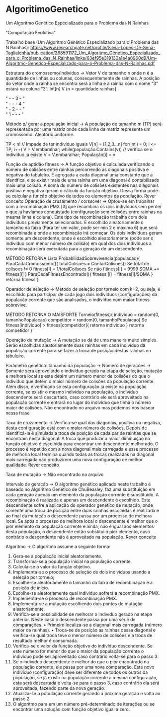 # AlgoritimoGenetico
Um Algoritmo Genético Especializado para o Problema das N Rainhas

“Computação Evolutiva”

Trabalho base (Um Algoritmo Genético Especializado para o Problema das N Rainhas):
https://www.researchgate.net/profile/Silvia-Lopes-De-Sena-Taglialenha/publication/368591172_Um_Algoritmo_Genetico_Especializado_para_o_Problema_das_N_Rainhas/links/63ef95e319130a1a4a8960d9/Um-Algoritmo-Genetico-Especializado-para-o-Problema-das-N-Rainhas.pdf

Estrutura do cromossomo/Individuo -> Vetor V de tamanho n onde n é a quantidade de linhas ou colunas, consequentemente de rainhas. A posição do vetor onde a rainha se encontra será a linha e a rainha com o nome “3” estará na coluna “3”. Int[n] V (n = quantidade rainhas]

" -	-	3	- "<br>
" -	-	-	4 "<br>
" -	2	-	- "<br>
" 1	-	-	- "

Método p/ gerar a população inicial -> A população de tamanho m (TP) será representada por uma matriz onde cada linha da matriz representa um cromossomo. Aleatório uniforme. 

TP < n! // Impede de ter indivíduo iguais
V[n] = [1,2,3...n] 
for(int i = 0; i <= TP; i++)
  V = V.embaralhar;
  while(população.Contains(v)) // verifica se o indivíduo já existe 
    V = V.embaralhar;
  População[i] = v

Função de aptidão fitness -> A função objetivo é calculada verificando o número de colisões entre rainhas percorrendo as diagonais positiva e negativa do tabuleiro. É agregada a cada diagonal uma constante que a identifica, e se existir mais de uma rainha em uma diagonal é contabilizado mais uma colisão. A soma do número de colisões existentes nas diagonais positiva e negativa geram o cálculo da função objetivo. Dessa forma pode-se calcular a função objetivo de todos os elementos da população. Rever conceito 
Operação de cruzamento / corssover -> Optou-se em trabalhar com a recombinação PMX [3] que recombina os dois indivíduos sem perder o que já havíamos conquistado (configuração sem colisões entre rainhas na mesma linha e coluna). Este tipo de recombinação trabalha com dois indivíduos previamente selecionados. É escolhido aleatoriamente o tamanho da faixa (Para ter um valor, pode ser min 2 e máximo 6) que será recombinada e onde a recombinação irá começar. Os dois indivíduos geram somente um descendente, onde é escolhido aleatoriamente (pode ser o indivíduo com menor número de colisão) em qual dos dois indivíduos a recombinação será executada para a geração de um descendente.

MÉTODO RETORNA Lista<Probalilidade> ProbabilidadSobrevivencia(populacao){
  ParaCadaCromossomo(){
    totalColisoes = ContarColisoes()
    Se total de colisoes != 0 
      fitness[i] = 1/totalColisoes 
    Se não 
      fitiness[i] = 9999 
    SOMA += fitness[i]
  }
  ParaCadaFitnessEncontrado(){
    fitness [i] = fitness[i]/SOMA 
  }   
  retorna fitness 
}

Operador de seleção -> Método de seleção por torneio com k=2, ou seja, é escolhido para participar de cada jogo dois indivíduos (configurações) da população corrente que são analisados, o indivíduo com maior fitness sobrevive.

MÉTODO RETORNA O MAISFORTE Torneio(fitness){
  individuo = random(0, tamanhoPopulacao)
  competidor = random(0, tamanhoPopulacao)
  Se fitness[individuo] > fitness[competidor]{
    retorna individuo
  } 
  retorna competidor 
}

Operação de mutação -> A mutação se dá de uma maneira muito simples. Serão escolhidas aleatoriamente duas rainhas em cada indivíduo da população corrente para se fazer à troca de posição destas rainhas no tabuleiro.

Parâmetro genético: tamanho da população -> 
Número de gerações -> Somente será aproveitado o indivíduo gerado na etapa de seleção, mutação e melhora local se este detém um número menor de colisões do que o indivíduo que detém o maior número de colisões da população corrente. Além disso, é verificado se esta configuração já existe na população corrente, se existir o mesmo indivíduo na população, o indivíduo descendente será descartado, caso contrário ele será aproveitado na população corrente e entrará no lugar do indivíduo que tinha o número maior de colisões. Não encontrado no arquivo mas podemos nos basear nessa frase

Taxa de cruzamento -> Verifica-se qual das diagonais, positiva ou negativa, desta configuração está com o maior número de colisões. Depois de identificá-la é simulada a troca de posição de cada par de rainhas que se encontram nesta diagonal. A troca que produzir a maior diminuição na função objetivo é escolhida para encontrar um descendente melhorado. O processo é repetido com a nova diagonal mais carregada e esse processo de melhoria local termina quando todas as trocas realizadas na diagonal mais carregada não produzirem uma nova configuração de melhor qualidade. Rever conceito

Taxa de mutação -> Não encontrado no arquivo

Intervalo de geração -> O algoritmo genético aplicado neste trabalho é baseado no Algoritmo Genético de ChuBeasley, faz uma substituição em cada geração apenas um elemento da população corrente é substituído. A recombinação é realizada e apenas um descendente é escolhido. Este descendente sofre a aplicação do operador genético de mutação, onde somente uma troca de posição entre duas rainhas escolhidas é realizada e ao final da mutação o descendente passa por um processo de melhora local. Se após o processo de melhora local o descendente é melhor que o pior elemento da população corrente e ainda, não é igual aos elementos desta população, o descendente então substitui o pior elemento, caso contrário o descendente não é aproveitado na população. Rever conceito

Algoritmo -> O algoritmo assume a seguinte forma: 
1. Gera-se a população inicial aleatoriamente. 
2. Transforma-se a população inicial na população corrente. 
3. Calcula-se o valor da função objetivo. 
4. Implementa-se o processo de seleção de dois indivíduos usando a seleção por torneio; 
5. Escolhe-se aleatoriamente o tamanho da faixa de recombinação e a posição de início.
6. Escolhe-se aleatoriamente qual indivíduo sofrerá a recombinação PMX. 
7. Implementa-se o processo de recombinação PMX. 
8. Implementa-se a mutação escolhendo dois pontos de mutação aleatoriamente. 
9. Verifica-se a possibilidade de melhorar o indivíduo gerado na etapa anterior. Neste caso o descendente passa por uma série de comparações. 
 	• Primeiro localiza-se a diagonal mais carregada (número maior de rainhas). 
 	• Troca-se de posição as rainhas dessa diagonal e verifica-se qual troca teve o menor número de colisões e a troca de resultado melhor é consumada. 
10. Verifica-se o valor da função objetivo do indivíduo descendente. Se este número for menor do que o maior da população corrente o indivíduo pode ser aproveitado caso contrário volta-se para o passo 3. 
11. Se o indivíduo descendente é melhor do que o pior encontrado na população corrente, ele passa por uma nova comparação. Este novo indivíduo (configuração) deve ser diferente de todos os outros da população, se já existir na população corrente a mesma configuração, esta será descartada e volta-se para o passo 3, caso contrário ela será aproveitada, fazendo parte da nova geração. 
12. Atualiza-se a população corrente gerando a próxima geração e volta ao passo 2
13. O algoritmo para em um número pré-determinado de iterações ou se encontrar uma solução com função objetivo igual a zero.

